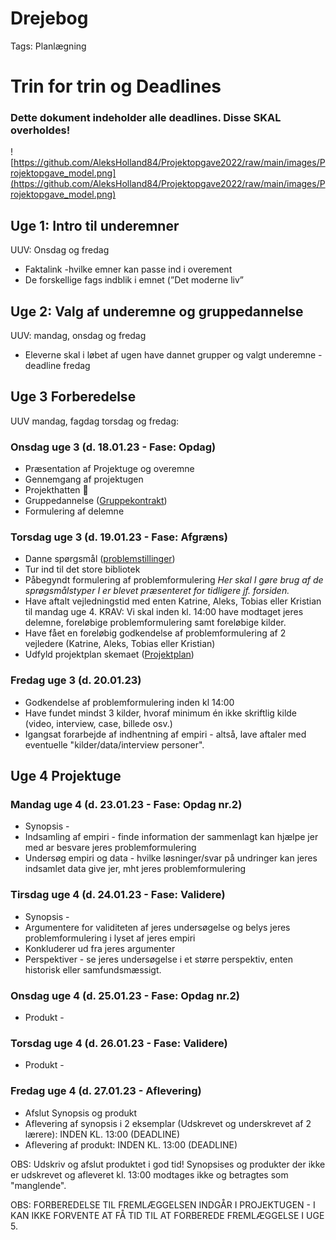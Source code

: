 # Drejebog

Tags: Planlægning

# Trin for trin og Deadlines

### Dette dokument indeholder alle deadlines. Disse **SKAL** overholdes!

![https://github.com/AleksHolland84/Projektopgave2022/raw/main/images/Projektopgave_model.png](https://github.com/AleksHolland84/Projektopgave2022/raw/main/images/Projektopgave_model.png)

## Uge 1: Intro til underemner

UUV: Onsdag og fredag

- Faktalink -hvilke emner kan passe ind i overement
- De forskellige fags indblik i emnet (”Det moderne liv”

## Uge 2: Valg af underemne og gruppedannelse

UUV: mandag, onsdag og fredag

- Eleverne skal i løbet af ugen have dannet grupper og valgt underemne - deadline fredag

## Uge 3 Forberedelse

UUV mandag, fagdag torsdag og fredag:

### Onsdag uge 3 (d. 18.01.23 - Fase: Opdag)

- Præsentation af Projektuge og overemne
- Gennemgang af projektugen
- Projekthatten 🎩
- Gruppedannelse ([Gruppekontrakt](https://github.com/AleksHolland84/Projektopgave2022/blob/main/ressourcer/ideide-V%C3%A6rkt%C3%B8j-Skabelon-Gruppekontrakt-A4.pdf))
- Formulering af delemne

### Torsdag uge 3 (d. 19.01.23 - Fase: Afgræns)

- Danne spørgsmål ([problemstillinger](https://github.com/AleksHolland84/Projektopgave2022/blob/main/ressourcer/Plakat_Proeven_i_kulturfagene_problemstilling.jpg?raw=true))
- Tur ind til det store bibliotek
- Påbegyndt formulering af problemformulering
*Her skal I gøre brug af de sprøgsmålstyper I er blevet præsenteret for tidligere jf. forsiden.*
- Have aftalt vejledningstid med enten Katrine, Aleks, Tobias eller Kristian til mandag uge 4. KRAV: Vi skal inden kl. 14:00 have modtaget jeres delemne, foreløbige problemformulering samt foreløbige kilder.
- Have fået en foreløbig godkendelse af problemformulering af 2 vejledere (Katrine, Aleks, Tobias eller Kristian)
- Udfyld projektplan skemaet ([Projektplan](https://github.com/AleksHolland84/Projektopgave2022/blob/main/ressourcer/Projektplan_dage.pdf))

### Fredag uge 3 (d. 20.01.23)

- Godkendelse af problemformulering inden kl 14:00
- Have fundet mindst 3 kilder, hvoraf minimum én ikke skriftlig kilde (video, interview, case, billede osv.)
- Igangsat forarbejde af indhentning af empiri - altså, lave aftaler med eventuelle "kilder/data/interview personer".

## Uge 4 Projektuge

### Mandag uge 4 (d. 23.01.23 - Fase: Opdag nr.2)

- Synopsis -
- Indsamling af empiri - finde information der sammenlagt kan hjælpe jer med ar besvare jeres problemformulering
- Undersøg empiri og data - hvilke løsninger/svar på undringer kan jeres indsamlet data give jer, mht jeres problemformulering

### Tirsdag uge 4 (d. 24.01.23 - Fase: Validere)

- Synopsis -
- Argumentere for validiteten af jeres undersøgelse og belys jeres problemformulering i lyset af jeres empiri
- Konkluderer ud fra jeres argumenter
- Perspektiver - se jeres undersøgelse i et større perspektiv, enten historisk eller samfundsmæssigt.

### Onsdag uge 4 (d. 25.01.23 - Fase: Opdag nr.2)

- Produkt -

### Torsdag uge 4 (d. 26.01.23 - Fase: Validere)

- Produkt -

### Fredag uge 4 (d. 27.01.23 - Aflevering)

- Afslut Synopsis og produkt
- Aflevering af synopsis i 2 eksemplar (Udskrevet og underskrevet af 2 lærere): INDEN KL. 13:00 (DEADLINE)
- Aflevering af produkt: INDEN KL. 13:00 (DEADLINE)

OBS: Udskriv og afslut produktet i god tid!
Synopsises og produkter der ikke er udskrevet og afleveret kl. 13:00 modtages ikke og betragtes som "manglende".

OBS: FORBEREDELSE TIL FREMLÆGGELSEN INDGÅR I PROJEKTUGEN - I KAN IKKE FORVENTE AT FÅ TID TIL AT FORBEREDE FREMLÆGGELSE I UGE 5.
